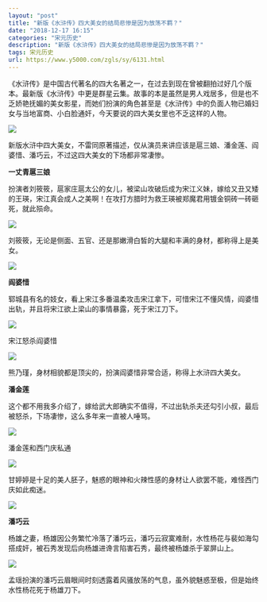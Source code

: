```yaml
---
layout: "post"
title: "新版《水浒传》四大美女的结局悲惨是因为放荡不羁？"
date: "2018-12-17 16:15"
categories: "宋元历史"
description: "新版《水浒传》四大美女的结局悲惨是因为放荡不羁？"
tags: 宋元历史
url: https://www.y5000.com/zgls/sy/6131.html
---
```






《水浒传》是中国古代著名的四大名著之一，在过去到现在曾被翻拍过好几个版本。最新版《水浒传》中更是群星云集。故事的本是虽然是男人戏居多，但是也不乏娇艳抚媚的美女影星，而她们扮演的角色甚至是《水浒传》中的负面人物已婚妇女与当地富商、小白脸通奸，今天要说的四大美女里也不乏这样的人物。

![](https://img.y5000.com/uploads/allimg/161129/8-16112916035KM.jpg)

新版水浒中四大美女，不雷同原著描述，仅从演员来讲应该是扈三娘、潘金莲、阎婆惜、潘巧云，不过这四大美女的下场都非常凄惨。

**一丈青扈三娘**

扮演者刘筱筱，扈家庄扈太公的女儿，被梁山攻破后成为宋江义妹，嫁给又丑又矮的王瑛，宋江真会成人之美啊！在攻打方腊时为救王瑛被郑魔君用镀金铜砖一砖砸死，就此殒命。

![](https://img.y5000.com/uploads/allimg/161129/8-161129160405545.jpg)

刘筱筱，无论是侧面、五官、还是那嫩滑白皙的大腿和丰满的身材，都称得上是美女。

![](https://img.y5000.com/uploads/allimg/161129/8-161129160421N6.jpg)

**阎婆惜**

郓城县有名的妓女，看上宋江多番温柔攻击宋江拿下，可惜宋江不懂风情，阎婆惜出轨，并且将宋江欲上梁山的事情暴露，死于宋江刀下。

![](https://img.y5000.com/uploads/allimg/161129/8-161129160434U8.jpg)

宋江怒杀阎婆惜

![](https://img.y5000.com/uploads/allimg/161129/8-161129160444192.jpg)

熊乃瑾，身材相貌都是顶尖的，扮演阎婆惜非常合适，称得上水浒四大美女。

**潘金莲**

这个都不用我多介绍了，嫁给武大郎确实不值得，不过出轨杀夫还勾引小叔，最后被怒杀，下场凄惨，这么多年来一直被人唾骂。

![](https://img.y5000.com/uploads/allimg/161129/8-161129160451U9.jpg)

潘金莲和西门庆私通

![](https://img.y5000.com/uploads/allimg/161129/8-1611291605025A.jpg)

甘婷婷是十足的美人胚子，魅惑的眼神和火辣性感的身材让人欲罢不能，难怪西门庆如此痴迷。

![](https://img.y5000.com/uploads/allimg/161129/8-161129160509363.jpg)

**潘巧云**

杨雄之妻，杨雄因公务繁忙冷落了潘巧云，潘巧云寂寞难耐，水性杨花与裴如海勾搭成奸，被石秀发现后向杨雄进谗言陷害石秀，最终被杨雄杀于翠屏山上。

![](https://img.y5000.com/uploads/allimg/161129/8-1611291605195U.jpg)

孟瑶扮演的潘巧云眉眼间时刻透露着风骚放荡的气息，虽外貌魅惑至极，但是始终水性杨花死于杨雄刀下。
